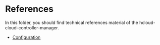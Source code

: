 # References

In this folder, you should find technical references material of the hcloud-cloud-controller-manager.

- [Configuration](configuration.md)
